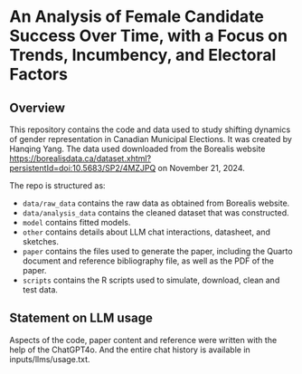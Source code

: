 # An Analysis of Female Candidate Success Over Time, with a Focus on Trends, Incumbency, and Electoral Factors

## Overview

This repository contains the code and data used to study shifting dynamics of gender representation in Canadian Municipal Elections. It was created by Hanqing Yang. 
The data used downloaded from the Borealis website https://borealisdata.ca/dataset.xhtml?persistentId=doi:10.5683/SP2/4MZJPQ on November 21, 2024.


The repo is structured as:

-   `data/raw_data` contains the raw data as obtained from Borealis website.
-   `data/analysis_data` contains the cleaned dataset that was constructed.
-   `model` contains fitted models. 
-   `other` contains details about LLM chat interactions, datasheet, and sketches.
-   `paper` contains the files used to generate the paper, including the Quarto document and reference bibliography file, as well as the PDF of the paper. 
-   `scripts` contains the R scripts used to simulate, download, clean and test data.


## Statement on LLM usage

Aspects of the code, paper content and reference were written with the help of the ChatGPT4o. And the entire chat history is available in inputs/llms/usage.txt.
